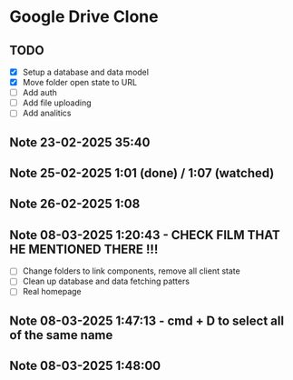 # Google Drive Clone

## TODO

- [x] Setup a database and data model
- [x] Move folder open state to URL
- [ ] Add auth
- [ ] Add file uploading 
- [ ] Add analitics

## Note 23-02-2025 35:40


## Note 25-02-2025 1:01 (done) / 1:07 (watched)

## Note 26-02-2025 1:08 

## Note 08-03-2025 1:20:43 - CHECK FILM THAT HE MENTIONED THERE !!! 

- [ ] Change folders to link components, remove all client state
- [ ] Clean up database and data fetching patters
- [ ] Real homepage

## Note 08-03-2025 1:47:13 - cmd + D to select all of the same name 

## Note 08-03-2025 1:48:00 